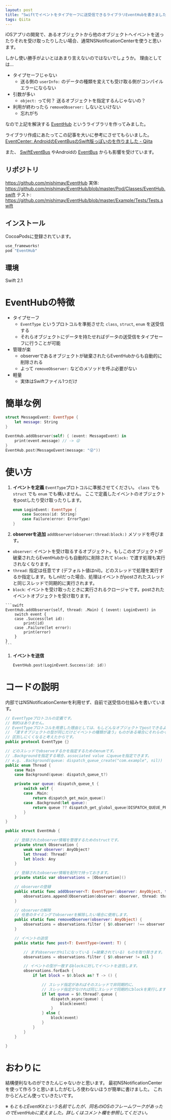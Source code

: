 ```yaml
---
layout: post
title: "Swiftでイベントをタイプセーフに送受信できるライブラリEventHubを書きました。"
tags: Qiita
---
```


iOSアプリの開発で、あるオブジェクトから他のオブジェクトへイベントを送ったりそれを受け取ったりしたい場合、通常NSNotificationCenterを使うと思います。

しかし使い勝手がよいとはあまり言えないのではないでしょうか。
理由としては...

- タイプセーフじゃない
  - 送る側の `userInfo:` のデータの種類を変えても受け取る側がコンパイルエラーにならない
- 引数が多い
  - `object:` って何？ 送るオブジェクトを指定するんじゃないの？
- 利用が終わったら `removeObserver:` しないといけない
  - 忘れがち

なので上記を解決する [EventHub](https://github.com/mishimay/EventHub) というライブラリを作ってみました。

ライブラリ作成にあたってこの記事を大いに参考にさせてもらいました。
[EventCenter: AndroidのEventBusのSwift版っぽいのを作りました - Qiita](http://qiita.com/mokemokechicken/items/64747d2b772a01835ac9)

また、 [SwiftEventBus](https://github.com/cesarferreira/SwiftEventBus)  やAndroidの [EventBus](https://github.com/greenrobot/EventBus) からも影響を受けています。

## リポジトリ
https://github.com/mishimay/EventHub
実体: https://github.com/mishimay/EventHub/blob/master/Pod/Classes/EventHub.swift
テスト: https://github.com/mishimay/EventHub/blob/master/Example/Tests/Tests.swift

## インストール
CocoaPodsに登録されています。

```ruby
use_frameworks!
pod "EventHub"
```

## 環境
Swift 2.1


# EventHubの特徴

- タイプセーフ
  - `EventType` というプロトコルを準拠させた `class`, `struct`, `enum` を送受信する
  - それらオブジェクトにデータを持たせればデータの送受信をタイプセーフに行うことが可能
- 管理が楽
  - observerであるオブジェクトが破棄されたらEventHubからも自動的に削除される
  - よって `removeObserver:` などのメソッドを呼ぶ必要がない
- 軽量
  - 実体はSwiftファイル1つだけ


# 簡単な例
```swift
struct MessageEvent: EventType {
    let message: String
}

EventHub.addObserver(self) { (event: MessageEvent) in
    print(event.message) // -> 😜
}
EventHub.post(MessageEvent(message: "😜"))
```

# 使い方


1. **イベントを定義**
  `EventType`プロトコルに準拠させてください。
  `class` でも `struct` でも `enum` でも構いません。
  ここで定義したイベントのオブジェクトをpostしたり受け取ったりします。

    ```swift
    enum LoginEvent: EventType {
        case Success(id: String)
        case Failure(error: ErrorType)
    }
    ```

1. **observerを追加**
  `addObserver(observer:thread:block:)` メソッドを呼びます。
  -  `observer`: イベントを受け取るするオブジェクト。もしこのオブジェクトが破棄されたらEventHubからも自動的に削除されて `block:` で渡す処理も実行されなくなります。
  -  `thread`: 指定は任意です (デフォルト値はnil)。どのスレッドで処理を実行するか指定します。もしnilだった場合、処理はイベントがpostされたスレッドと同じスレッドで同期的に実行されます。
  -  `block`: イベントを受け取ったときに実行されるクロージャです。postされたイベントオブジェクトを受け取ります。

    ```swift
    EventHub.addObserver(self, thread: .Main) { (event: LoginEvent) in
        switch event {
        case .Success(let id):
            print(id)
        case .Failure(let error):
            print(error)
        }
    }
    ```

1. **イベントを送信**

    ```swift
    EventHub.post(LoginEvent.Success(id: id))
    ```

# コードの説明
内部ではNSNotificationCenterを利用せず、自前で送受信の仕組みを書いています。

```swift
// EventTypeプロトコルの定義です。
// 制約はありません。
// EventTypeプロトコルを用意した理由としては、もしどんなオブジェクトでpostできるようにすると
// 「渡すオブジェクトの型が同じだけどイベントの種類が違う」ものがある場合にそれらのイベントが
// 区別しにくくなると考えたからです。
public protocol EventType {}

// どのスレッドでobserveするかを指定するためのenumです。
// .Backgroundを指定する場合、associated value にqueueを指定できます。
// e.g. .Background(queue: dispatch_queue_create("com.example", nil))
public enum Thread {
    case Main
    case Background(queue: dispatch_queue_t?)

    private var queue: dispatch_queue_t {
        switch self {
        case .Main:
            return dispatch_get_main_queue()
        case .Background(let queue):
            return queue ?? dispatch_get_global_queue(DISPATCH_QUEUE_PRIORITY_DEFAULT, 0)
        }
    }
}

public struct EventHub {

    // 登録されたobserver情報を管理するためのstructです。
    private struct Observation {
        weak var observer: AnyObject?
        let thread: Thread?
        let block: Any
    }

    // 登録されたobserver情報を配列で持っておきます。
    private static var observations = [Observation]()

    // observerの登録
    public static func addObserver<T: EventType>(observer: AnyObject, thread: Thread? = nil, block: T -> ()) {
        observations.append(Observation(observer: observer, thread: thread, block: block))
    }

    // observerの解除
    // 任意のタイミングでobserverを解除したい場合に使用します。
    public static func removeObserver(observer: AnyObject) {
        observations = observations.filter { $0.observer! !== observer }
    }

    // イベントの送信
    public static func post<T: EventType>(event: T) {

        // まずobserverがnilになっている (=破棄されている) ものを取り除きます。
        observations = observations.filter { $0.observer != nil }

        // イベントの型が一致するblockに対してイベントを送信します。
        observations.forEach {
            if let block = $0.block as? T -> () {

                // スレッド指定があればそのスレッドで非同期的に、
                // スレッド指定がなければ同じスレッドで同期的にblockを実行します。
                if let queue = $0.thread?.queue {
                    dispatch_async(queue) {
                        block(event)
                    }
                } else {
                    block(event)
                }
            }
        }
    }

}
```

# おわりに

結構便利なものができたんじゃないかと思います。
最初NSNotificationCenterを使って作ろうと思いましたがむしろ使わないほうが簡単に書けました。
これからどんどん使っていきたいです。

※ *もともとEventKitという名前でしたが、同名のiOSのフレームワークがあったのでEventHubに変えました。詳しくはコメント欄を参照してください。*


